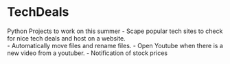 # TechDeals

Python Projects to work on this summer
    - Scape popular tech sites to check for nice tech deals and host on a website.    
    - Automatically move files and rename files.
    - Open Youtube when there is a new video from a youtuber.
    - Notification of stock prices
